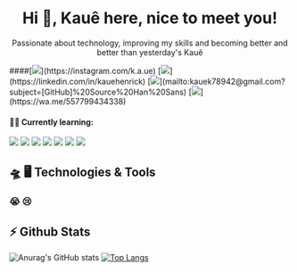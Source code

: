 <h1 align="center">
Hi 🙏, Kauê here, nice to meet you!
</h1>
  
<p align="center">  
Passionate about technology, improving my skills and becoming better and better than yesterday's Kauê
</p>

<div>
####[<img src="https://img.shields.io/badge/Instagram-E4405F?style=for-the-badge&logo=instagram&logoColor=white" />](https://instagram.com/k.a.ue) [<img src="https://img.shields.io/badge/LinkedIn-0077B5?style=for-the-badge&logo=linkedin&logoColor=white" />](https://linkedin.com/in/kauehenrick) [<img src="https://img.shields.io/badge/Gmail-D14836?style=for-the-badge&logo=gmail&logoColor=white" />](mailto:kauek78942@gmail.com?subject=[GitHub]%20Source%20Han%20Sans) [<img src="https://img.shields.io/badge/WhatsApp-25D366?style=for-the-badge&logo=whatsapp&logoColor=white" />](https://wa.me/557799434338)
</div>

#### 👨‍💻 Currently learning:

<img src="https://img.shields.io/badge/HTML5-E34F26?style=for-the-badge&logo=html5&logoColor=white" /> <img src="https://img.shields.io/badge/CSS3-1572B6?style=for-the-badge&logo=css3&logoColor=white" /> <img src="https://img.shields.io/badge/JavaScript-323330?style=for-the-badge&logo=javascript&logoColor=F7DF1E" /> <img src="https://img.shields.io/badge/React-20232A?style=for-the-badge&logo=react&logoColor=61DAFB" /> <img src="https://img.shields.io/badge/C-00599C?style=for-the-badge&logo=c&logoColor=white" /> <img src="https://img.shields.io/badge/Python-FFD43B?style=for-the-badge&logo=python&logoColor=blue" /> <img src="https://img.shields.io/badge/TypeScript-007ACC?style=for-the-badge&logo=typescript&logoColor=white" />

## 🛸 🖥️ Technologies & Tools
### 😭 😢

## ⚡ Github Stats
![Anurag's GitHub stats](https://github-readme-stats.vercel.app/api?username=kauehenrick&show_icons=true&theme=synthwave) [![Top Langs](https://github-readme-stats.vercel.app/api/top-langs/?username=kauehenrick&layout=compact&show_icons=true&theme=synthwave)](https://github.com/anuraghazra/github-readme-stats)
